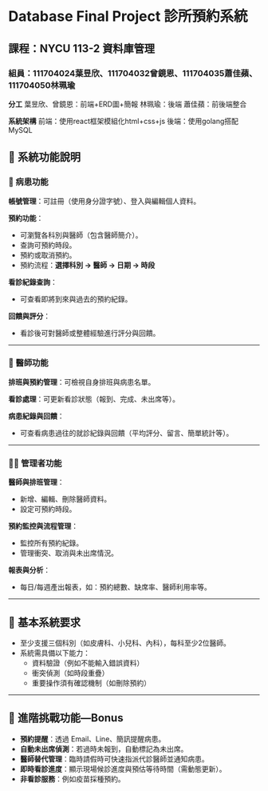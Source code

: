 # Database Final Project 診所預約系統
## 課程：NYCU 113-2 資料庫管理
### 組員：111704024葉昱欣、111704032曾鏡恩、111704035蕭佳蘋、111704050林珮瑜
**分工**
葉昱欣、曾鏡恩：前端+ERD圖+簡報
林珮瑜：後端
蕭佳蘋：前後端整合

**系統架構**
前端：使用react框架模組化html+css+js
後端：使用golang搭配MySQL

## 🧩 系統功能說明

### 👤 病患功能

**帳號管理**：可註冊（使用身分證字號）、登入與編輯個人資料。

**預約功能**：
- 可瀏覽各科別與醫師（包含醫師簡介）。
- 查詢可預約時段。
- 預約或取消預約。
- 預約流程：**選擇科別 → 醫師 → 日期 → 時段**

**看診紀錄查詢**：
- 可查看即將到來與過去的預約紀錄。

**回饋與評分**：
- 看診後可對醫師或整體經驗進行評分與回饋。

---

### 🦥 醫師功能

**排班與預約管理**：可檢視自身排班與病患名單。

**看診處理**：可更新看診狀態（報到、完成、未出席等）。

**病患紀錄與回饋**：
- 可查看病患過往的就診紀錄與回饋（平均評分、留言、簡單統計等）。

---

### 🧑‍💼 管理者功能

**醫師與排班管理**：
- 新增、編輯、刪除醫師資料。
- 設定可預約時段。

**預約監控與流程管理**：
- 監控所有預約紀錄。
- 管理衝突、取消與未出席情況。

**報表與分析**：
- 每日/每週產出報表，如：預約總數、缺席率、醫師利用率等。

---

## 🏥 基本系統要求

- 至少支援三個科別（如皮膚科、小兒科、內科），每科至少2位醫師。
- 系統需具備以下能力：
  - 資料驗證（例如不能輸入錯誤資料）
  - 衝突偵測（如時段重疊）
  - 重要操作須有確認機制（如刪除預約）

---

## 🌟 進階挑戰功能—Bonus

- **預約提醒**：透過 Email、Line、簡訊提醒病患。
- **自動未出席偵測**：若過時未報到，自動標記為未出席。
- **醫師替代管理**：臨時請假時可快速指派代診醫師並通知病患。
- **即時看診進度**：顯示現場候診進度與預估等待時間（需動態更新）。
- **非看診服務**：例如疫苗採種預約。
